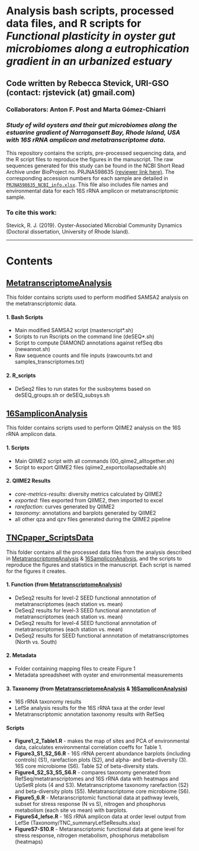 # Analysis bash scripts, processed data files, and R scripts for *Functional plasticity in oyster gut microbiomes along a eutrophication gradient in an urbanized estuary*

## Code written by Rebecca Stevick, URI-GSO (contact: rjstevick (at) gmail.com)
### Collaborators: Anton F. Post and Marta Gómez-Chiarri

### *Study of wild oysters and their gut microbiomes along the estuarine gradient of Narragansett Bay, Rhode Island, USA with 16S rRNA amplicon and metatranscriptome data.*

This repository contains the scripts, pre-processed sequencing data, and the R script files to reproduce the figures in the manuscript. The raw sequences generated for this study can be found in the NCBI Short Read Archive under BioProject no. PRJNA598635 [(reviewer link here)](https://dataview.ncbi.nlm.nih.gov/object/PRJNA598635?reviewer=5g8ftj52399ut5ujmj7v7t0hh8). The corresponding accession numbers for each sample are detailed in [`PRJNA598635_NCBI_info.xlsx`](/PRJNA598635_NCBI_info.xlsx). This file also includes file names and environmental data for each 16S rRNA amplicon or metatranscriptomic sample.

### To cite this work:
Stevick, R. J. (2019). Oyster-Associated Microbial Community Dynamics (Doctoral dissertation, University of Rhode Island).

--------------------------------------------------------------------------------

# Contents
## [MetatranscriptomeAnalysis](/MetatranscriptomeAnalysis)
This folder contains scripts used to perform modified SAMSA2 analysis on the metatranscriptomic data.
#### 1. Bash Scripts
- Main modified SAMSA2 script (masterscript*.sh)
- Scripts to run Rscripts on the command line (deSEQ*.sh)
- Script to compute DIAMOND annotations against refSeq dbs (newannot.sh)
- Raw sequence counts and file inputs (rawcounts.txt and samples_transcriptomes.txt)
#### 2. R_scripts
- DeSeq2 files to run states for the susbsytems based on deSEQ_groups.sh or deSEQ_subsys.sh


## [16SampliconAnalysis](/16SampliconAnalysis)
This folder contains scripts used to perform QIIME2 analysis on the 16S rRNA amplicon data.
#### 1. Scripts
- Main QIIME2 script with all commands (00_qiime2_alltogether.sh)
- Script to export QIIME2 files (qiime2_exportcollapsedtable.sh)
#### 2. QIIME2 Results
- *core-metrics-results*: diversity metrics calculated by QIIME2
- *exported*: files exported from QIIME2, then imported to excel
- *rarefaction*: curves generated by QIIME2
- *taxonomy*: annotations and barplots generated by QIIME2
- all other qza and qzv files generated during the QIIME2 pipeline


## [TNCpaper_ScriptsData](/TNCpaper_ScriptsData)
This folder contains all the processed data files from the analysis described in [MetatranscriptomeAnalysis](/MetatranscriptomeAnalysis) & [16SampliconAnalysis](/16SampliconAnalysis), and the scripts to reproduce the figures and statistics in the manuscript. Each script is named for the figures it creates.
#### 1. Function (from [MetatranscriptomeAnalysis](/MetatranscriptomeAnalysis))
- DeSeq2 results for level-2 SEED functional annnotation of metatranscriptomes (each station vs. mean)
- DeSeq2 results for level-3 SEED functional annnotation of metatranscriptomes (each station vs. mean)
- DeSeq2 results for level-4 SEED functional annnotation of metatranscriptomes (each station vs. mean)
- DeSeq2 results for SEED functional annnotation of metatranscriptomes (North vs. South)
#### 2. Metadata
- Folder containing mapping files to create Figure 1
- Metadata spreadsheet with oyster and environmental measurements
#### 3. Taxonomy (from [MetatranscriptomeAnalysis](/MetatranscriptomeAnalysis) & [16SampliconAnalysis](/16SampliconAnalysis))
- 16S rRNA taxonomy results
- LefSe analysis results for the 16S rRNA taxa at the order level
- Metatranscriptomic annotation taxonomy results with RefSeq
#### Scripts
- **Figure1_2_Table1.R** - makes the map of sites and PCA of environmental data, calculates environmental correlation coeffs for Table 1.
- **Figure3_S1_S2_S6.R** - 16S rRNA percent abundance barplots (including controls) (S1), rarefaction plots (S2), and alpha- and beta-diversity (3). 16S core microbiome (S6). Table S2 of beta-diversity stats.
- **Figure4_S2_S3_S5_S6.R** - compares taxonomy generated from RefSeq/metatranscriptomes and 16S rRNA data with heatmaps and UpSetR plots (4 and S3). Metatranscriptome taxonomy rarefaction (S2) and beta-diversity plots (S5). Metatranscriptome core microbiome (S6).
- **Figure5_6.R** - Metaranscriptomic functional data at pathway levels, subset for stress response (N vs S), nitrogen and phosphorus metabolism (each site vs mean) with barplots.
- **FigureS4_lefse.R** - 16S rRNA amplicon data at order level output from LefSe (Taxonomy/TNC_summaryLefSeResults.xlsx)
- **FigureS7-S10.R** - Metaranscriptomic functional data at gene level for stress response, nitrogen metabolism, phosphorus metabolism (heatmaps)
